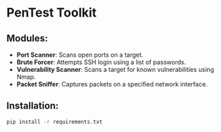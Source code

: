 # PenTest Toolkit

## Modules:
- **Port Scanner**: Scans open ports on a target.
- **Brute Forcer**: Attempts SSH login using a list of passwords.
- **Vulnerability Scanner**: Scans a target for known vulnerabilities using Nmap.
- **Packet Sniffer**: Captures packets on a specified network interface.

## Installation:
```bash
pip install -r requirements.txt

